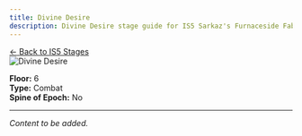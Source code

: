 ```yaml
---
title: Divine Desire
description: Divine Desire stage guide for IS5 Sarkaz's Furnaceside Fables
---
```


<div class="back-button-container">
  <a href="/is5-sarkaz/stages/" class="back-button">
    <span class="back-arrow">←</span>
    <span class="back-text">Back to IS5 Stages</span>
  </a>
</div>


<img src="/stages/divine-desire.png" alt="Divine Desire" />

**Floor:** 6  
**Type:** Combat  
**Spine of Epoch:** No  

---


*Content to be added.*
